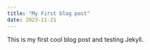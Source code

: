 ```yaml
---
title: "My First blog post"
date: 2023-11-21
---
```


This is my first cool blog post and testing Jekyll.

